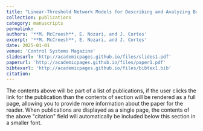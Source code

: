 ```yaml
---
title: "Linear-Threshold Network Models for Describing and Analyzing Brain Dynamics"
collection: publications
category: manuscripts
permalink: 
authors: '**M. McCreesh**, E. Nozari, and J. Cortes'
excerpt: '**M. McCreesh**, E. Nozari, and J. Cortes'
date: 2025-01-01
venue: 'Control Systems Magazine'
slidesurl: 'http://academicpages.github.io/files/slides1.pdf'
paperurl: 'http://academicpages.github.io/files/paper1.pdf'
bibtexurl: 'http://academicpages.github.io/files/bibtex1.bib'
citation: 
---
```

The contents above will be part of a list of publications, if the user clicks the link for the publication than the contents of section will be rendered as a full page, allowing you to provide more information about the paper for the reader. When publications are displayed as a single page, the contents of the above "citation" field will automatically be included below this section in a smaller font.
